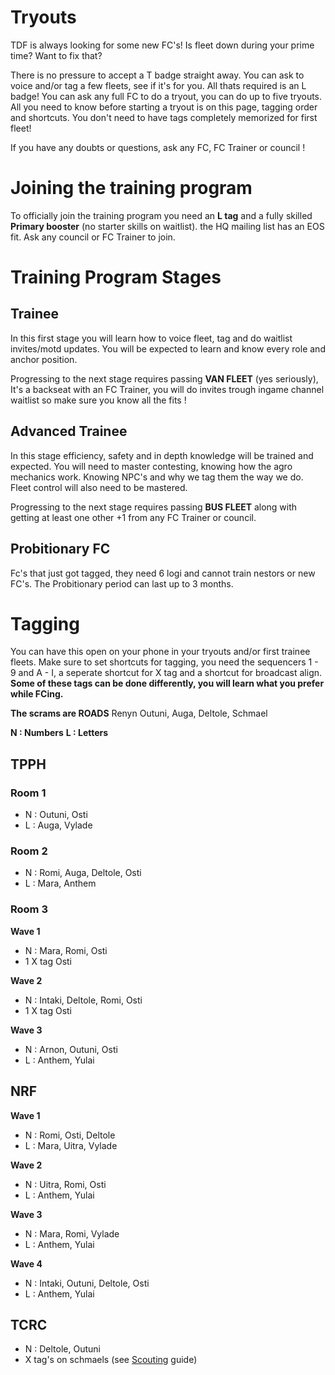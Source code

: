 
# Tryouts

TDF is always looking for some new FC's!
Is fleet down during your prime time? Want to fix that? 

There is no pressure to accept a T badge straight away. You can ask to voice and/or tag a few fleets, see if it's for you. All thats required is an L badge! You can ask any full FC to do a tryout, you can do up to five tryouts. All you need to know before starting a tryout is on this page, tagging order and shortcuts. You don't need to have tags completely memorized for first fleet!

If you have any doubts or questions, ask any FC, FC Trainer or council !

# Joining the training program

To officially join the training program you need an **L tag** and a fully skilled **Primary booster** (no starter skills on waitlist). the HQ mailing list has an EOS fit. Ask any council or FC Trainer to join.

# Training Program Stages
## Trainee
In this first stage you will learn how to voice fleet, tag and do waitlist invites/motd updates. You will be expected to learn and know every role and anchor position.

Progressing to the next stage requires passing **VAN FLEET** (yes seriously), It's a backseat with an FC Trainer, you will do invites trough ingame channel waitlist so make sure you know all the fits ! 
## Advanced Trainee
In this stage efficiency, safety and in depth knowledge will be trained and expected. You will need to master contesting, knowing how the agro mechanics work. Knowing NPC's and why we tag them the way we do. Fleet control will also need to be mastered.

Progressing to the next stage requires passing **BUS FLEET** along with getting at least one other +1 from any FC Trainer or council.
## Probitionary FC
Fc's that just got tagged, they need 6 logi and cannot train nestors or new FC's. The Probitionary period can last up to 3 months.


# Tagging
You can have this open on your phone in your tryouts and/or first trainee fleets.
Make sure to set shortcuts for tagging, you need the sequencers 1 - 9 and A - I, a seperate shortcut for X tag and a shortcut for broadcast align. **Some of these tags can be done differently, you will learn what you prefer while FCing.**

**The scrams are ROADS**
Renyn Outuni, Auga, Deltole, Schmael

**N : Numbers**
**L : Letters**

## TPPH
### Room 1
* N : Outuni, Osti
* L : Auga, Vylade
### Room 2
* N : Romi, Auga, Deltole, Osti
* L : Mara, Anthem
### Room 3
**Wave 1**
* N : Mara, Romi, Osti 
* 1 X tag Osti

**Wave 2**
 * N : Intaki, Deltole, Romi, Osti
* 1 X tag Osti

**Wave 3**
* N : Arnon, Outuni, Osti
* L : Anthem, Yulai

## NRF
**Wave 1**
* N : Romi, Osti, Deltole
* L : Mara, Uitra, Vylade

**Wave 2**
* N : Uitra, Romi, Osti
* L : Anthem, Yulai

**Wave 3**
* N : Mara, Romi, Vylade
* L : Anthem, Yulai

**Wave 4**
* N : Intaki, Outuni, Deltole, Osti
* L : Anthem, Yulai

## TCRC
* N : Deltole, Outuni
* X tag's on schmaels (see [Scouting](/guide/scouting) guide)
